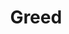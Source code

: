 ---
layout: game
title: Greed
game:
    name: Greed
    description: 'In the card game Greed, crime lords &amp;&amp;#35;40;the players&amp;&amp;#35;41; try to earn more money than anyone else through clever use of their cards.&amp;&amp;#35;10;&amp;&amp;#35;10;At the start of the game, each player receives a random hand of twelve cards from a deck of 80. Players draft one card, pass the remaining cards left, draft a second card, pass again, draft a third card, pass again, then the game changes; players simultaneously choose and reveal a card, carrying out its effects, then they draft another card, pass the remaining cards, play again, and so on until ten &amp;quot;playing&amp;quot; rounds have passed, at which point the game ends and players tally their holdings.&amp;&amp;#35;10;&amp;&amp;#35;10;The card types are thugs, holdings and actions. Thugs and holdings might have a cost to be played &amp;&amp;#35;40;perhaps cash paid to the bank or the discarding of a holding&amp;&amp;#35;41; or a condition that you must meet &amp;&amp;#35;40;having two thugs, for example, or a collection of symbols on cards in your possession&amp;&amp;#35;41; in addition to an effect, which is unique to each card. &amp;&amp;#35;40;Each action has a unique effect as well.&amp;&amp;#35;41; When you play a holding with one or more symbols, you place a token on that card for each symbol on it and an additional token for each symbol of that type already in your possession. These tokens are worth $10k each at the end of the game, and you add this value to whatever cash you&apos;ve collected through your card plays.&amp;&amp;#35;10;&amp;&amp;#35;10;'
    bgg_id: 151247
    thumbnail: //cf.geekdo-images.com/images/pic1949247_t.jpg
    image: //cf.geekdo-images.com/images/pic1949247.jpg
    minPlayers: 2
    maxPlayers: 5
    yearPublished: 2014
    playTime: 30
    short_id: greed
    comment: ""
    buy_url: ""
    buy_type: ""

---